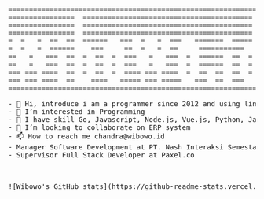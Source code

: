 <pre>==============================================================
================  =========================================  =
================  =========================================  =
================  =========================================  =
=  =   =  ==  ==  ======   ===  =   =  ===   =======  =====  =
=  =   =  ======    ===     ==  =   =  ==     ===========    =
==   =   ===  ==  =  ==  =  ===   =   ===  =  ======  ==  =  =
==   =   ===  ==  =  ==  =  ===   =   ===  =  ======  ==  =  =
=== === ====  ==  =  ==  =  ==== === ====  =  ==  ==  ==  =  =
=== === ====  ==    ====   ===== === =====   ===  ==  ===    =
==============================================================</pres>

- 👋 Hi, introduce i am a programmer since 2012 and using linux since 2007
- 👀 I’m interested in Programming
- 🌱 I have skill Go, Javascript, Node.js, Vue.js, Python, Java, PHP, Laravel, MySQL, MongoDB & PostgreSQL
- 💞️ I’m looking to collaborate on ERP system
- 📫 How to reach me chandra@wibowo.id
- Manager Software Development at PT. Nash Interaksi Semesta
- Supervisor Full Stack Developer at Paxel.co

<!---
wibowo-id/wibowo-id is a ✨ special ✨ repository because its `README.md` (this file) appears on your GitHub profile.
You can click the Preview link to take a look at your changes.
--->

![Wibowo's GitHub stats](https://github-readme-stats.vercel.app/api?username=wibowo-id)
